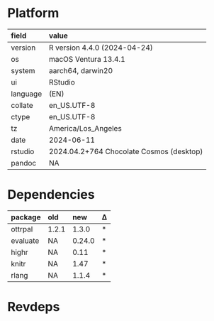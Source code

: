 # Platform

|field    |value                                    |
|:--------|:----------------------------------------|
|version  |R version 4.4.0 (2024-04-24)             |
|os       |macOS Ventura 13.4.1                     |
|system   |aarch64, darwin20                        |
|ui       |RStudio                                  |
|language |(EN)                                     |
|collate  |en_US.UTF-8                              |
|ctype    |en_US.UTF-8                              |
|tz       |America/Los_Angeles                      |
|date     |2024-06-11                               |
|rstudio  |2024.04.2+764 Chocolate Cosmos (desktop) |
|pandoc   |NA                                       |

# Dependencies

|package  |old   |new    |Δ  |
|:--------|:-----|:------|:--|
|ottrpal  |1.2.1 |1.3.0  |*  |
|evaluate |NA    |0.24.0 |*  |
|highr    |NA    |0.11   |*  |
|knitr    |NA    |1.47   |*  |
|rlang    |NA    |1.1.4  |*  |

# Revdeps

